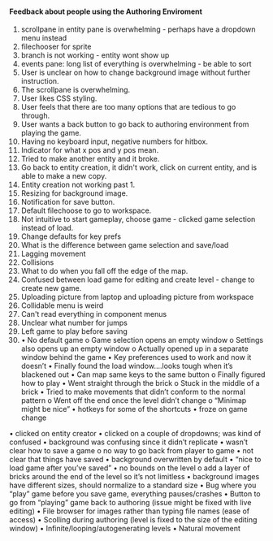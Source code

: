 #### Feedback about people using the Authoring Enviroment

1. scrollpane in entity pane is overwhelming - perhaps have a dropdown menu instead
2. filechooser for sprite
3. branch is not working - entity wont show up
4. events pane: long list of everything is overwhelming - be able to sort
5. User is unclear on how to change background image without further instruction.
6. The scrollpane is overwhelming.
7. User likes CSS styling. 
8. User feels that there are too many options that are tedious to go through.
9. User wants a back button to go back to authoring environment from playing the game.
10. Having no keyboard input, negative numbers for hitbox.
11. Indicator for what x pos and y pos mean.
12. Tried to make another entity and it broke.
13. Go back to entity creation, it didn't work, click on current entity, and is able to make a new copy.
14. Entity creation not working past 1.
15. Resizing for background image.
16. Notification for save button.
17. Default filechoose to go to workspace.
18. Not intuitive to start gameplay, choose game - clicked game selection instead of load.
19. Change defaults for key prefs
20. What is the difference between game selection and save/load
21. Lagging movement
22. Collisions
23. What to do when you fall off the edge of the map.
24. Confused between load game for editing and create level - change to create new game.
25. Uploading picture from laptop and uploading picture from workspace
26. Collidable menu is weird
27. Can't read everything in component menus
28. Unclear what number for jumps
29. Left game to play before saving
30. •	No default game
o	Game selection opens an empty window
o	Settings also opens up an empty window
o	Actually opened up in a separate window behind the game
•	Key preferences used to work and now it doesn’t
•	Finally found the load window….looks tough when it’s blackened out
•	Can map same keys to the same button
o	Finally figured how to play
•	Went straight through the brick
o	Stuck in the middle of a brick
•	Tried to make movements that didn’t conform to the normal pattern
o	Went off the end once the level didn’t change
o	“Minimap might be nice”
•	hotkeys for some of the shortcuts
•	froze on game change


•	clicked on entity creator
•	clicked on a couple of dropdowns; was kind of confused
•	background was confusing since it didn’t replicate
•	wasn’t clear how to save a game
o	no way to go back from player to game
•	not clear that things have saved
•	background overwritten by default
•	“nice to load game after you’ve saved”
•	no bounds on the level
o	add a layer of bricks around the end of the level so it’s not limitless
•	background images have different sizes, should normalize to a standard size
•	Bug where you “play” game before you save game, everything pauses/crashes
•	Button to go from “playing” game back to authoring (issue might be fixed with live editing)
•	File browser for images rather than typing file names (ease of access)
•	Scolling during authoring (level is fixed to the size of the editing window)
•	Infinite/looping/autogenerating levels
•	Natural movement
